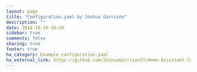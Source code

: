 ```yaml
---
layout: page
title: "Configuration.yaml by Joshua Garrison"
description: ""
date: 2018-10-10 16:20
sidebar: true
comments: false
sharing: true
footer: true
ha_category: Example configuration.yaml
ha_external_link: https://github.com/JoshuaGarrison27/Home-Assistant-Configuration
---
```

